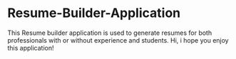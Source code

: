 # Resume-Builder-Application
This Resume builder application is used to generate resumes for both professionals with or without experience and students.
Hi, i hope you enjoy this application!
